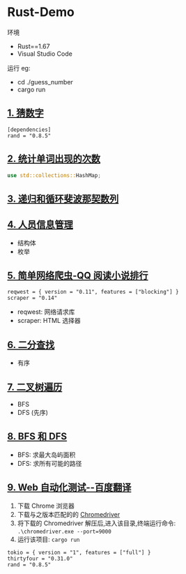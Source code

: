 # Rust-Demo

环境

- Rust==1.67
- Visual Studio Code

运行 eg:

- cd ./guess_number
- cargo run

## [1. 猜数字](/guess_number)

```
[dependencies]
rand = "0.8.5"
```

## [2. 统计单词出现的次数](/word_count)

```rust
use std::collections::HashMap;
```

## [3. 递归和循环斐波那契数列](/fibonacci_seq)

## [4. 人员信息管理](/manage_info)

- 结构体
- 枚举

## [5. 简单网络爬虫-QQ 阅读小说排行](/web_crawler)

```
reqwest = { version = "0.11", features = ["blocking"] }
scraper = "0.14"
```

- reqwest: 网络请求库
- scraper: HTML 选择器

## [6. 二分查找](/binary_search)

- 有序

## [7. 二叉树遍历](/binary_tree)

- BFS
- DFS (先序)

## [8. BFS 和 DFS](/bfs_dfs)

- BFS: 求最大岛屿面积
- DFS: 求所有可能的路径

## [9. Web 自动化测试--百度翻译](/web_auto_test)

1. 下载 Chrome 浏览器
2. 下载与之版本匹配的的 [Chromedriver](http://chromedriver.storage.googleapis.com/index.html)
3. 将下载的 Chromedriver 解压后,进入该目录,终端运行命令: `.\chromedriver.exe --port=9000`
4. 运行该项目: `cargo run`

```
tokio = { version = "1", features = ["full"] }
thirtyfour = "0.31.0"
rand = "0.8.5"
```
